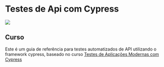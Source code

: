 # Testes de Api com Cypress
![](https://www.softwaretestingclass.com/wp-content/uploads/2018/07/API-Testing.png)

## Curso

Este é um guia de referência para testes automatizados de API utilizando o framework cypress, baseado no curso [Testes de Aplicações Modernas com Cypress](https://www.udemy.com/course/testes-cypress/learn/lecture/16891454?start=557#overview)
